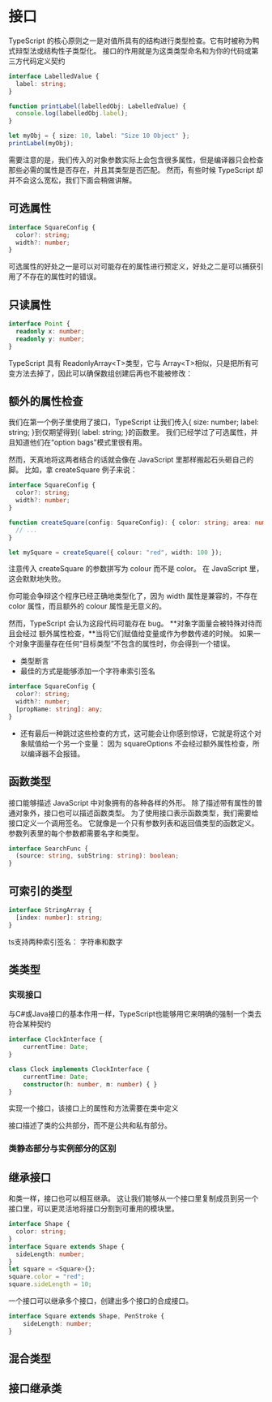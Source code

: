 # 接口

TypeScript 的核心原则之一是对值所具有的结构进行类型检查。它有时被称为鸭式辩型法或结构性子类型化。
接口的作用就是为这类类型命名和为你的代码或第三方代码定义契约

```typescript
interface LabelledValue {
  label: string;
}

function printLabel(labelledObj: LabelledValue) {
  console.log(labelledObj.label);
}

let myObj = { size: 10, label: "Size 10 Object" };
printLabel(myObj);
```

需要注意的是，我们传入的对象参数实际上会包含很多属性，但是编译器只会检查那些必需的属性是否存在，并且其类型是否匹配。 然而，有些时候 TypeScript 却并不会这么宽松，我们下面会稍做讲解。

## 可选属性

```typescript
interface SquareConfig {
  color?: string;
  width?: number;
}
```

可选属性的好处之一是可以对可能存在的属性进行预定义，好处之二是可以捕获引用了不存在的属性时的错误。

## 只读属性

```typescript
interface Point {
  readonly x: number;
  readonly y: number;
}
```

TypeScript 具有 ReadonlyArray\<T\>类型，它与 Array\<T\>相似，只是把所有可变方法去掉了，因此可以确保数组创建后再也不能被修改：

## 额外的属性检查

我们在第一个例子里使用了接口，TypeScript 让我们传入{ size: number; label: string; }到仅期望得到{ label: string; }的函数里。 我们已经学过了可选属性，并且知道他们在“option bags”模式里很有用。

然而，天真地将这两者结合的话就会像在 JavaScript 里那样搬起石头砸自己的脚。 比如，拿 createSquare 例子来说：

```typescript
interface SquareConfig {
  color?: string;
  width?: number;
}

function createSquare(config: SquareConfig): { color: string; area: number } {
  // ...
}

let mySquare = createSquare({ colour: "red", width: 100 });
```

注意传入 createSquare 的参数拼写为 colour 而不是 color。 在 JavaScript 里，这会默默地失败。

你可能会争辩这个程序已经正确地类型化了，因为 width 属性是兼容的，不存在 color 属性，而且额外的 colour 属性是无意义的。

然而，TypeScript 会认为这段代码可能存在 bug。 **对象字面量会被特殊对待而且会经过 额外属性检查，**当将它们赋值给变量或作为参数传递的时候。 如果一个对象字面量存在任何“目标类型”不包含的属性时，你会得到一个错误。

- 类型断言
- 最佳的方式是能够添加一个字符串索引签名

```typescript
interface SquareConfig {
  color?: string;
  width?: number;
  [propName: string]: any;
}
```

- 还有最后一种跳过这些检查的方式，这可能会让你感到惊讶，它就是将这个对象赋值给一个另一个变量： 因为 squareOptions 不会经过额外属性检查，所以编译器不会报错。

## 函数类型

接口能够描述 JavaScript 中对象拥有的各种各样的外形。 除了描述带有属性的普通对象外，接口也可以描述函数类型。
为了使用接口表示函数类型，我们需要给接口定义一个调用签名。 它就像是一个只有参数列表和返回值类型的函数定义。参数列表里的每个参数都需要名字和类型。

```typescript
interface SearchFunc {
  (source: string, subString: string): boolean;
}
```

## 可索引的类型

```typescript
interface StringArray {
  [index: number]: string;
}
```
ts支持两种索引签名： 字符串和数字

## 类类型

### 实现接口

与C#或Java接口的基本作用一样，TypeScript也能够用它来明确的强制一个类去符合某种契约

```typescript
interface ClockInterface {
    currentTime: Date;
}

class Clock implements ClockInterface {
    currentTime: Date;
    constructor(h: number, m: number) { }
}
```
实现一个接口，该接口上的属性和方法需要在类中定义

接口描述了类的公共部分，而不是公共和私有部分。

### 类静态部分与实例部分的区别


## 继承接口

和类一样，接口也可以相互继承。 这让我们能够从一个接口里复制成员到另一个接口里，可以更灵活地将接口分割到可重用的模块里。

```typescript
interface Shape {
  color: string;
}
interface Square extends Shape {
  sideLength: number;
}
let square = <Square>{};
square.color = "red";
square.sideLength = 10;

```
一个接口可以继承多个接口，创建出多个接口的合成接口。
```typescript
interface Square extends Shape, PenStroke {
    sideLength: number;
}
```
## 混合类型
## 接口继承类